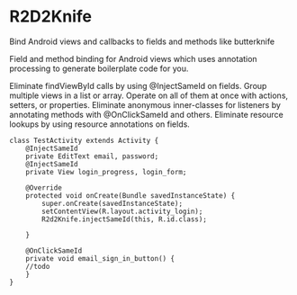 # R2D2Knife
Bind Android views and callbacks to fields and methods like butterknife

Field and method binding for Android views which uses annotation processing to generate boilerplate code for you.

Eliminate findViewById calls by using @InjectSameId on fields.
Group multiple views in a list or array. Operate on all of them at once with actions, setters, or properties.
Eliminate anonymous inner-classes for listeners by annotating methods with @OnClickSameId and others.
Eliminate resource lookups by using resource annotations on fields.

    class TestActivity extends Activity {
        @InjectSameId
        private EditText email, password;
        @InjectSameId
        private View login_progress, login_form;

        @Override
        protected void onCreate(Bundle savedInstanceState) {
            super.onCreate(savedInstanceState);
            setContentView(R.layout.activity_login);
            R2d2Knife.injectSameId(this, R.id.class);

        }

        @OnClickSameId
        private void email_sign_in_button() {
        //todo
        }
    }
